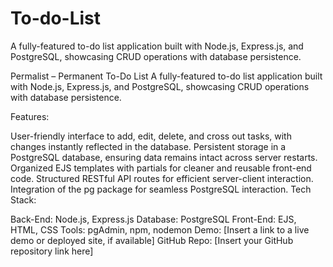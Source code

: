 # To-do-List
A fully-featured to-do list application built with Node.js, Express.js, and PostgreSQL, showcasing CRUD operations with database persistence.

Permalist – Permanent To-Do List
A fully-featured to-do list application built with Node.js, Express.js, and PostgreSQL, showcasing CRUD operations with database persistence.

Features:

User-friendly interface to add, edit, delete, and cross out tasks, with changes instantly reflected in the database.
Persistent storage in a PostgreSQL database, ensuring data remains intact across server restarts.
Organized EJS templates with partials for cleaner and reusable front-end code.
Structured RESTful API routes for efficient server-client interaction.
Integration of the pg package for seamless PostgreSQL interaction.
Tech Stack:

Back-End: Node.js, Express.js
Database: PostgreSQL
Front-End: EJS, HTML, CSS
Tools: pgAdmin, npm, nodemon
Demo: [Insert a link to a live demo or deployed site, if available]
GitHub Repo: [Insert your GitHub repository link here]

